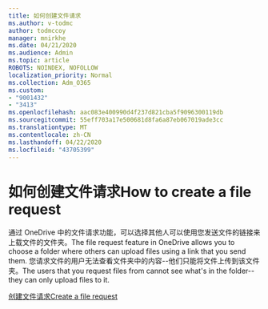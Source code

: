 ```yaml
---
title: 如何创建文件请求
ms.author: v-todmc
author: todmccoy
manager: mnirkhe
ms.date: 04/21/2020
ms.audience: Admin
ms.topic: article
ROBOTS: NOINDEX, NOFOLLOW
localization_priority: Normal
ms.collection: Adm_O365
ms.custom:
- "9001432"
- "3413"
ms.openlocfilehash: aac083e400990d4f237d821cba5f9096300119db
ms.sourcegitcommit: 55eff703a17e500681d8fa6a87eb067019ade3cc
ms.translationtype: MT
ms.contentlocale: zh-CN
ms.lasthandoff: 04/22/2020
ms.locfileid: "43705399"
---
```

# <a name="how-to-create-a-file-request"></a><span data-ttu-id="66b7d-102">如何创建文件请求</span><span class="sxs-lookup"><span data-stu-id="66b7d-102">How to create a file request</span></span>

<span data-ttu-id="66b7d-103">通过 OneDrive 中的文件请求功能，可以选择其他人可以使用您发送文件的链接来上载文件的文件夹。</span><span class="sxs-lookup"><span data-stu-id="66b7d-103">The file request feature in OneDrive allows you to choose a folder where others can upload files using a link that you send them.</span></span> <span data-ttu-id="66b7d-104">您请求文件的用户无法查看文件夹中的内容--他们只能将文件上传到该文件夹。</span><span class="sxs-lookup"><span data-stu-id="66b7d-104">The users that you request files from cannot see what's in the folder--they can only upload files to it.</span></span>

[<span data-ttu-id="66b7d-105">创建文件请求</span><span class="sxs-lookup"><span data-stu-id="66b7d-105">Create a file request</span></span>](https://support.office.com/article/create-a-file-request-f54aa7f8-2589-4421-b351-d415fc3b83af)